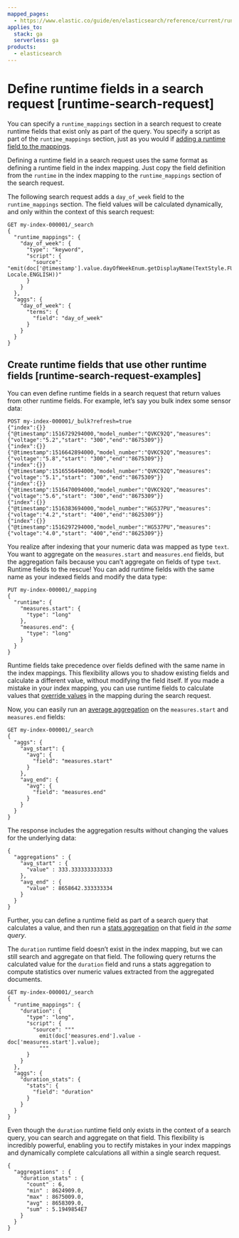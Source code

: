 ```yaml
---
mapped_pages:
  - https://www.elastic.co/guide/en/elasticsearch/reference/current/runtime-search-request.html
applies_to:
  stack: ga
  serverless: ga
products:
  - elasticsearch
---
```


# Define runtime fields in a search request [runtime-search-request]

You can specify a `runtime_mappings` section in a search request to create runtime fields that exist only as part of the query. You specify a script as part of the `runtime_mappings` section, just as you would if [adding a runtime field to the mappings](map-runtime-field.md).

Defining a runtime field in a search request uses the same format as defining a runtime field in the index mapping. Just copy the field definition from the `runtime` in the index mapping to the `runtime_mappings` section of the search request.

The following search request adds a `day_of_week` field to the `runtime_mappings` section. The field values will be calculated dynamically, and only within the context of this search request:

```console
GET my-index-000001/_search
{
  "runtime_mappings": {
    "day_of_week": {
      "type": "keyword",
      "script": {
        "source": "emit(doc['@timestamp'].value.dayOfWeekEnum.getDisplayName(TextStyle.FULL, Locale.ENGLISH))"
      }
    }
  },
  "aggs": {
    "day_of_week": {
      "terms": {
        "field": "day_of_week"
      }
    }
  }
}
```


## Create runtime fields that use other runtime fields [runtime-search-request-examples]

You can even define runtime fields in a search request that return values from other runtime fields. For example, let’s say you bulk index some sensor data:

```console
POST my-index-000001/_bulk?refresh=true
{"index":{}}
{"@timestamp":1516729294000,"model_number":"QVKC92Q","measures":{"voltage":"5.2","start": "300","end":"8675309"}}
{"index":{}}
{"@timestamp":1516642894000,"model_number":"QVKC92Q","measures":{"voltage":"5.8","start": "300","end":"8675309"}}
{"index":{}}
{"@timestamp":1516556494000,"model_number":"QVKC92Q","measures":{"voltage":"5.1","start": "300","end":"8675309"}}
{"index":{}}
{"@timestamp":1516470094000,"model_number":"QVKC92Q","measures":{"voltage":"5.6","start": "300","end":"8675309"}}
{"index":{}}
{"@timestamp":1516383694000,"model_number":"HG537PU","measures":{"voltage":"4.2","start": "400","end":"8625309"}}
{"index":{}}
{"@timestamp":1516297294000,"model_number":"HG537PU","measures":{"voltage":"4.0","start": "400","end":"8625309"}}
```

You realize after indexing that your numeric data was mapped as type `text`. You want to aggregate on the `measures.start` and `measures.end` fields, but the aggregation fails because you can’t aggregate on fields of type `text`. Runtime fields to the rescue! You can add runtime fields with the same name as your indexed fields and modify the data type:

```console
PUT my-index-000001/_mapping
{
  "runtime": {
    "measures.start": {
      "type": "long"
    },
    "measures.end": {
      "type": "long"
    }
  }
}
```

Runtime fields take precedence over fields defined with the same name in the index mappings. This flexibility allows you to shadow existing fields and calculate a different value, without modifying the field itself. If you made a mistake in your index mapping, you can use runtime fields to calculate values that [override values](override-field-values-at-query-time.md) in the mapping during the search request.

Now, you can easily run an [average aggregation](elasticsearch://reference/aggregations/search-aggregations-metrics-avg-aggregation.md) on the `measures.start` and `measures.end` fields:

```console
GET my-index-000001/_search
{
  "aggs": {
    "avg_start": {
      "avg": {
        "field": "measures.start"
      }
    },
    "avg_end": {
      "avg": {
        "field": "measures.end"
      }
    }
  }
}
```

The response includes the aggregation results without changing the values for the underlying data:

```console-result
{
  "aggregations" : {
    "avg_start" : {
      "value" : 333.3333333333333
    },
    "avg_end" : {
      "value" : 8658642.333333334
    }
  }
}
```

Further, you can define a runtime field as part of a search query that calculates a value, and then run a [stats aggregation](elasticsearch://reference/aggregations/search-aggregations-metrics-stats-aggregation.md) on that field *in the same query*.

The `duration` runtime field doesn’t exist in the index mapping, but we can still search and aggregate on that field. The following query returns the calculated value for the `duration` field and runs a stats aggregation to compute statistics over numeric values extracted from the aggregated documents.

```console
GET my-index-000001/_search
{
  "runtime_mappings": {
    "duration": {
      "type": "long",
      "script": {
        "source": """
          emit(doc['measures.end'].value - doc['measures.start'].value);
          """
      }
    }
  },
  "aggs": {
    "duration_stats": {
      "stats": {
        "field": "duration"
      }
    }
  }
}
```

Even though the `duration` runtime field only exists in the context of a search query, you can search and aggregate on that field. This flexibility is incredibly powerful, enabling you to rectify mistakes in your index mappings and dynamically complete calculations all within a single search request.

```console-result
{
  "aggregations" : {
    "duration_stats" : {
      "count" : 6,
      "min" : 8624909.0,
      "max" : 8675009.0,
      "avg" : 8658309.0,
      "sum" : 5.1949854E7
    }
  }
}
```

